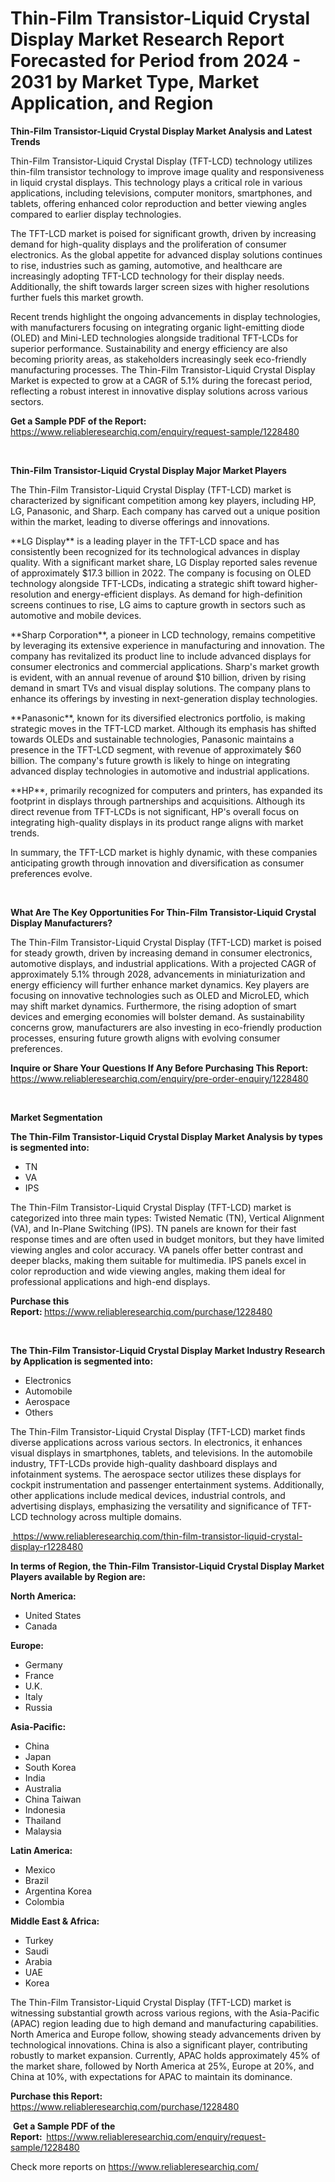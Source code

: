 <p><h1>Thin-Film Transistor-Liquid Crystal Display Market Research Report Forecasted for Period from 2024 -  2031 by Market Type, Market Application, and Region</h1></p><p><strong>Thin-Film Transistor-Liquid Crystal Display Market Analysis and Latest Trends</strong></p>
<p><p>Thin-Film Transistor-Liquid Crystal Display (TFT-LCD) technology utilizes thin-film transistor technology to improve image quality and responsiveness in liquid crystal displays. This technology plays a critical role in various applications, including televisions, computer monitors, smartphones, and tablets, offering enhanced color reproduction and better viewing angles compared to earlier display technologies.</p><p>The TFT-LCD market is poised for significant growth, driven by increasing demand for high-quality displays and the proliferation of consumer electronics. As the global appetite for advanced display solutions continues to rise, industries such as gaming, automotive, and healthcare are increasingly adopting TFT-LCD technology for their display needs. Additionally, the shift towards larger screen sizes with higher resolutions further fuels this market growth.</p><p>Recent trends highlight the ongoing advancements in display technologies, with manufacturers focusing on integrating organic light-emitting diode (OLED) and Mini-LED technologies alongside traditional TFT-LCDs for superior performance. Sustainability and energy efficiency are also becoming priority areas, as stakeholders increasingly seek eco-friendly manufacturing processes. The Thin-Film Transistor-Liquid Crystal Display Market is expected to grow at a CAGR of 5.1% during the forecast period, reflecting a robust interest in innovative display solutions across various sectors.</p></p>
<p><strong>Get a Sample PDF of the Report:&nbsp;</strong> <a href="https://www.reliableresearchiq.com/enquiry/request-sample/1228480?utm_campaign=1170&utm_medium=2&utm_source=Github&utm_content=ia&utm_term=29122024&utm_id=thin-film-transistor-liquid-crystal-display">https://www.reliableresearchiq.com/enquiry/request-sample/1228480</a></p>
<p>&nbsp;</p>
<p><strong>Thin-Film Transistor-Liquid Crystal Display Major Market Players</strong></p>
<p><p>The Thin-Film Transistor-Liquid Crystal Display (TFT-LCD) market is characterized by significant competition among key players, including HP, LG, Panasonic, and Sharp. Each company has carved out a unique position within the market, leading to diverse offerings and innovations.</p><p>**LG Display** is a leading player in the TFT-LCD space and has consistently been recognized for its technological advances in display quality. With a significant market share, LG Display reported sales revenue of approximately $17.3 billion in 2022. The company is focusing on OLED technology alongside TFT-LCDs, indicating a strategic shift toward higher-resolution and energy-efficient displays. As demand for high-definition screens continues to rise, LG aims to capture growth in sectors such as automotive and mobile devices.</p><p>**Sharp Corporation**, a pioneer in LCD technology, remains competitive by leveraging its extensive experience in manufacturing and innovation. The company has revitalized its product line to include advanced displays for consumer electronics and commercial applications. Sharp's market growth is evident, with an annual revenue of around $10 billion, driven by rising demand in smart TVs and visual display solutions. The company plans to enhance its offerings by investing in next-generation display technologies.</p><p>**Panasonic**, known for its diversified electronics portfolio, is making strategic moves in the TFT-LCD market. Although its emphasis has shifted towards OLEDs and sustainable technologies, Panasonic maintains a presence in the TFT-LCD segment, with revenue of approximately $60 billion. The company's future growth is likely to hinge on integrating advanced display technologies in automotive and industrial applications.</p><p>**HP**, primarily recognized for computers and printers, has expanded its footprint in displays through partnerships and acquisitions. Although its direct revenue from TFT-LCDs is not significant, HP's overall focus on integrating high-quality displays in its product range aligns with market trends. </p><p>In summary, the TFT-LCD market is highly dynamic, with these companies anticipating growth through innovation and diversification as consumer preferences evolve.</p></p>
<p>&nbsp;</p>
<p><strong>What Are The Key Opportunities For Thin-Film Transistor-Liquid Crystal Display Manufacturers?</strong></p>
<p><p>The Thin-Film Transistor-Liquid Crystal Display (TFT-LCD) market is poised for steady growth, driven by increasing demand in consumer electronics, automotive displays, and industrial applications. With a projected CAGR of approximately 5.1% through 2028, advancements in miniaturization and energy efficiency will further enhance market dynamics. Key players are focusing on innovative technologies such as OLED and MicroLED, which may shift market dynamics. Furthermore, the rising adoption of smart devices and emerging economies will bolster demand. As sustainability concerns grow, manufacturers are also investing in eco-friendly production processes, ensuring future growth aligns with evolving consumer preferences.</p></p>
<p><strong>Inquire or Share Your Questions If Any Before Purchasing This Report:</strong> <a href="https://www.reliableresearchiq.com/enquiry/pre-order-enquiry/1228480?utm_campaign=1170&utm_medium=2&utm_source=Github&utm_content=ia&utm_term=29122024&utm_id=thin-film-transistor-liquid-crystal-display">https://www.reliableresearchiq.com/enquiry/pre-order-enquiry/1228480</a></p>
<p>&nbsp;</p>
<p><strong>Market Segmentation</strong></p>
<p><strong>The Thin-Film Transistor-Liquid Crystal Display Market Analysis by types is segmented into:</strong></p>
<p><ul><li>TN</li><li>VA</li><li>IPS</li></ul></p>
<p><p>The Thin-Film Transistor-Liquid Crystal Display (TFT-LCD) market is categorized into three main types: Twisted Nematic (TN), Vertical Alignment (VA), and In-Plane Switching (IPS). TN panels are known for their fast response times and are often used in budget monitors, but they have limited viewing angles and color accuracy. VA panels offer better contrast and deeper blacks, making them suitable for multimedia. IPS panels excel in color reproduction and wide viewing angles, making them ideal for professional applications and high-end displays.</p></p>
<p><strong>Purchase this Report:&nbsp;</strong><a href="https://www.reliableresearchiq.com/purchase/1228480?utm_campaign=1170&utm_medium=2&utm_source=Github&utm_content=ia&utm_term=29122024&utm_id=thin-film-transistor-liquid-crystal-display">https://www.reliableresearchiq.com/purchase/1228480</a></p>
<p>&nbsp;</p>
<p><strong>The Thin-Film Transistor-Liquid Crystal Display Market Industry Research by Application is segmented into:</strong></p>
<p><ul><li>Electronics</li><li>Automobile</li><li>Aerospace</li><li>Others</li></ul></p>
<p><p>The Thin-Film Transistor-Liquid Crystal Display (TFT-LCD) market finds diverse applications across various sectors. In electronics, it enhances visual displays in smartphones, tablets, and televisions. In the automobile industry, TFT-LCDs provide high-quality dashboard displays and infotainment systems. The aerospace sector utilizes these displays for cockpit instrumentation and passenger entertainment systems. Additionally, other applications include medical devices, industrial controls, and advertising displays, emphasizing the versatility and significance of TFT-LCD technology across multiple domains.</p></p>
<p><a href="https://www.reliableresearchiq.com/thin-film-transistor-liquid-crystal-display-r1228480?utm_campaign=1170&utm_medium=2&utm_source=Github&utm_content=ia&utm_term=29122024&utm_id=thin-film-transistor-liquid-crystal-display">&nbsp;https://www.reliableresearchiq.com/thin-film-transistor-liquid-crystal-display-r1228480</a></p>
<p><strong>In terms of Region, the Thin-Film Transistor-Liquid Crystal Display Market Players available by Region are:</strong></p>
<p>
    <p> <strong> North America: </strong>
        <ul>
            <li>United States</li>
            <li>Canada</li>
        </ul>
        </p> 
    <p> <strong> Europe: </strong>
        <ul>
            <li>Germany</li>
            <li>France</li>
            <li>U.K.</li>
            <li>Italy</li>
            <li>Russia</li>
        </ul>
        </p> 
    <p> <strong> Asia-Pacific: </strong>
        <ul>
            <li>China</li>
            <li>Japan</li>
            <li>South Korea</li>
            <li>India</li>
            <li>Australia</li>
            <li>China Taiwan</li>
            <li>Indonesia</li>
            <li>Thailand</li>
            <li>Malaysia</li>
        </ul>
        </p> 
    <p> <strong> Latin America: </strong>
        <ul>
            <li>Mexico</li>
            <li>Brazil</li>
            <li>Argentina Korea</li>
            <li>Colombia</li>
        </ul>
        </p> 
    <p> <strong> Middle East & Africa: </strong>
        <ul>
            <li>Turkey</li>
            <li>Saudi</li>
            <li>Arabia</li>
            <li>UAE</li>
            <li>Korea</li>
        </ul>
    </p>
    </p>
<p><p>The Thin-Film Transistor-Liquid Crystal Display (TFT-LCD) market is witnessing substantial growth across various regions, with the Asia-Pacific (APAC) region leading due to high demand and manufacturing capabilities. North America and Europe follow, showing steady advancements driven by technological innovations. China is also a significant player, contributing robustly to market expansion. Currently, APAC holds approximately 45% of the market share, followed by North America at 25%, Europe at 20%, and China at 10%, with expectations for APAC to maintain its dominance.</p></p>
<p><strong>Purchase this Report: </strong><a href="https://www.reliableresearchiq.com/purchase/1228480?utm_campaign=1170&utm_medium=2&utm_source=Github&utm_content=ia&utm_term=29122024&utm_id=thin-film-transistor-liquid-crystal-display">https://www.reliableresearchiq.com/purchase/1228480</a></p>
<p>&nbsp;<strong>Get a Sample PDF of the Report:&nbsp;&nbsp;</strong><a href="https://www.reliableresearchiq.com/enquiry/request-sample/1228480?utm_campaign=1170&utm_medium=2&utm_source=Github&utm_content=ia&utm_term=29122024&utm_id=thin-film-transistor-liquid-crystal-display">https://www.reliableresearchiq.com/enquiry/request-sample/1228480</a></p>
<p><strong></strong></p>
<p>Check more reports on <a href="https://www.reliableresearchiq.com/?utm_campaign=1170&utm_medium=2&utm_source=Github&utm_content=ia&utm_term=29122024&utm_id=thin-film-transistor-liquid-crystal-display">https://www.reliableresearchiq.com/</a></p>